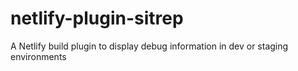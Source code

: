 # netlify-plugin-sitrep
A Netlify build plugin to display debug information in dev or staging environments
